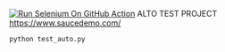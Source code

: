 [![Run Selenium On GitHub Action](https://github.com/AliDanil/dz/actions/workflows/Selenium-Action_Template.yaml/badge.svg)](https://github.com/AliDanil/dz/actions/workflows/Selenium-Action_Template.yaml)
ALTO TEST PROJECT
https://www.saucedemo.com/
```
python test_auto.py
```
